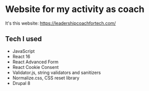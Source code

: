 # Website for my activity as coach

It's this website: https://leadershipcoachfortech.com/

## Tech I used

* JavaScript
* React 16
* React Advanced Form
* React Cookie Consent
* Validator.js, string validators and sanitizers
* Normalize.css, CSS reset library
* Drupal 8
